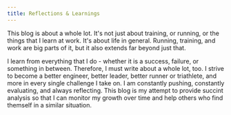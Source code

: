 ```yaml
---
title: Reflections & Learnings
---
```

This blog is about a whole lot. It's not just about training, or running, or the things that I learn at work. It's about life in general. Running, training, and work are big parts of it, but it also extends far beyond just that. 

I learn from everything that I do - whether it is a success, failure, or something in between. Therefore, I must write about a whole lot, too. I strive to become a better engineer, better leader, better runner or triathlete, and more in every single challenge I take on. I am constantly pushing, constantly evaluating, and always reflecting. This blog is my attempt to provide succint analysis so that I can monitor my growth over time and help others who find themself in a similar situation.